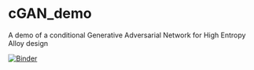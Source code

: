 # cGAN_demo
A demo of a conditional Generative Adversarial Network for High Entropy Alloy design

[![Binder](https://mybinder.org/badge_logo.svg)](https://mybinder.org/v2/gh/dovahkiin0022/cGAN_demo/master?filepath=cGAN_demo.ipynb)
